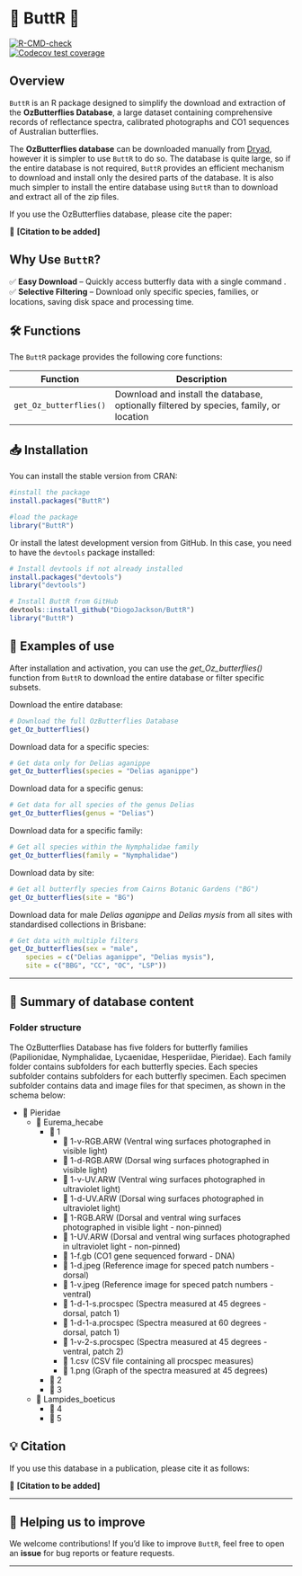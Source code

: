 # 🦋 ButtR 🦋

[![R-CMD-check](https://github.com/DiogoJackson/ButtR/actions/workflows/R-CMD-check.yaml/badge.svg)](https://github.com/DiogoJackson/ButtR/actions/workflows/R-CMD-check.yaml)\
[![Codecov test
coverage](https://codecov.io/gh/DiogoJackson/ButtR/graph/badge.svg)](https://app.codecov.io/gh/DiogoJackson/ButtR)

## Overview

`ButtR` is an R package designed to simplify the download and extraction
of the **OzButterflies Database**, a large dataset containing
comprehensive records of reflectance spectra, calibrated photographs and CO1 sequences
of Australian butterflies.

The **OzButterflies database** can be downloaded manually from [Dryad](https://blog.datadryad.org), however it is simpler to
use `ButtR` to do so. The database is quite large, so if the entire
database is not required, `ButtR` provides an efficient mechanism to
download and install only the desired parts of the database. It is also much simpler to install
the entire database using `ButtR` than to download and extract all of the zip files.

If you use the OzButterflies database, please cite the paper: 

📌 **[Citation to be added]**

## Why Use `ButtR`?

✅ **Easy Download** – Quickly access butterfly data with a single
command .\
✅ **Selective Filtering** – Download only specific species, families, or
locations, saving disk space and processing time.

## 🛠 Functions

The `ButtR` package provides the following core functions:

| Function | Description |
|---------------------------------|---------------------------------------|
| `get_Oz_butterflies()` | Download and install the database, optionally filtered by species, family, or location |

## 📥 Installation

You can install the stable version from CRAN:

``` r
#install the package 
install.packages("ButtR")

#load the package 
library("ButtR") 
```

Or install the latest development version from GitHub. In this case, you
need to have the `devtools` package installed:

``` r
# Install devtools if not already installed 
install.packages("devtools") 
library("devtools")

# Install ButtR from GitHub 
devtools::install_github("DiogoJackson/ButtR") 
library("ButtR")
```

## 🚀 Examples of use

After installation and activation, you can use the
*get_Oz_butterflies()* function from `ButtR` to download the entire
database or filter specific subsets.

Download the entire database:

``` r
# Download the full OzButterflies Database
get_Oz_butterflies()
```

Download data for a specific species:

``` r
# Get data only for Delias aganippe
get_Oz_butterflies(species = "Delias aganippe")
```

Download data for a specific genus:

``` r
# Get data for all species of the genus Delias
get_Oz_butterflies(genus = "Delias")
```

Download data for a specific family:

``` r
# Get all species within the Nymphalidae family
get_Oz_butterflies(family = "Nymphalidae")
```

Download data by site:

``` r
# Get all butterfly species from Cairns Botanic Gardens ("BG")
get_Oz_butterflies(site = "BG")
```

Download data for male *Delias aganippe* and *Delias mysis* from all sites with standardised collections in Brisbane:

``` r
# Get data with multiple filters 
get_Oz_butterflies(sex = "male", 
    species = c("Delias aganippe", "Delias mysis"), 
    site = c("BBG", "CC", "OC", "LSP"))
```

------------------------------------------------------------------------

## 📑 Summary of database content

### Folder structure
The OzButterflies Database has five folders for butterfly families (Papilionidae, Nymphalidae, Lycaenidae, Hesperiidae, Pieridae). Each family folder contains subfolders for each butterfly species. Each species subfolder contains subfolders for each butterfly specimen. Each specimen subfolder contains data and image files for that specimen, as shown in the schema below:

-   📁 Pieridae
    -   📁 Eurema_hecabe
        -   📁 1
            -   📄 1-v-RGB.ARW (Ventral wing surfaces photographed in
                visible light)
            -   📄 1-d-RGB.ARW (Dorsal wing surfaces photographed in
                visible light)
            -   📄 1-v-UV.ARW (Ventral wing surfaces photographed in
                ultraviolet light)
            -   📄 1-d-UV.ARW (Dorsal wing surfaces photographed in
                ultraviolet light)
            -   📄 1-RGB.ARW (Dorsal and ventral wing surfaces
                photographed in visible light - non-pinned)
            -   📄 1-UV.ARW (Dorsal and ventral wing surfaces
                photographed in ultraviolet light - non-pinned)
            -   📄 1-f.gb (CO1 gene sequenced forward - DNA)
            -   📄 1-d.jpeg (Reference image for speced patch
                numbers - dorsal)
            -   📄 1-v.jpeg (Reference image for speced patch
                numbers - ventral)
            -   📄 1-d-1-s.procspec (Spectra measured at 45 degrees -
                dorsal, patch 1)
            -   📄 1-d-1-a.procspec (Spectra measured at 60 degrees -
                dorsal, patch 1)
            -   📄 1-v-2-s.procspec (Spectra measured at 45 degrees -
                ventral, patch 2)
            -   📄 1.csv (CSV file containing all procspec measures)
            -   📄 1.png (Graph of the spectra measured at 45
                degrees)
        -   📁 2
        -   📁 3
    -   📁 Lampides_boeticus
        -   📁 4
        -   📁 5

## 💡 Citation

If you use this database in a publication, please cite it as follows:

📌 **[Citation to be added]**

------------------------------------------------------------------------

## 🤝 Helping us to improve

We welcome contributions! If you’d like to improve `ButtR`, feel free
to open an **issue** for bug reports or feature requests.

------------------------------------------------------------------------
